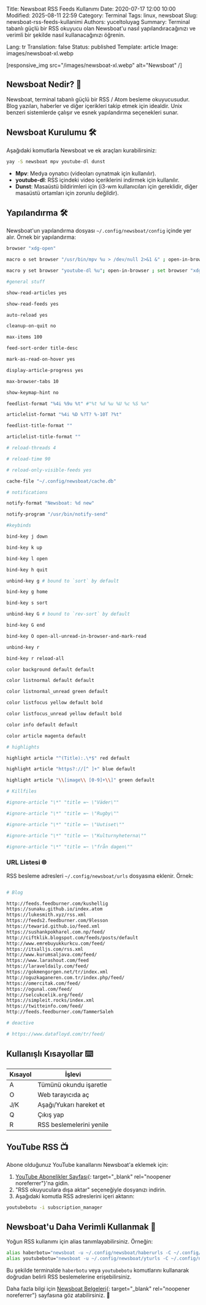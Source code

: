 Title: Newsboat RSS Feeds Kullanımı
Date: 2020-07-17 12:00 10:00
Modified: 2025-08-11 22:59
Category: Terminal
Tags: linux, newsboat
Slug: newsboat-rss-feeds-kullanimi
Authors: yuceltoluyag
Summary: Terminal tabanlı güçlü bir RSS okuyucu olan Newsboat'u nasıl yapılandıracağınızı ve verimli bir şekilde nasıl kullanacağınızı öğrenin.

Lang: tr
Translation: false
Status: published
Template: article
Image: images/newsboat-xl.webp

[responsive_img src="/images/newsboat-xl.webp" alt="Newsboat" /]

## Newsboat Nedir? 📰

Newsboat, terminal tabanlı güçlü bir RSS / Atom besleme okuyucusudur. Blog yazıları, haberler ve diğer içerikleri takip etmek için idealdir. Unix benzeri sistemlerde çalışır ve esnek yapılandırma seçenekleri sunar.

## Newsboat Kurulumu 🛠️

Aşağıdaki komutlarla Newsboat ve ek araçları kurabilirsiniz:

```bash
yay -S newsboat mpv youtube-dl dunst
```

- **Mpv**: Medya oynatıcı (videoları oynatmak için kullanılır).
- **youtube-dl**: RSS içindeki video içeriklerini indirmek için kullanılır.
- **Dunst**: Masaüstü bildirimleri için (i3-wm kullanıcıları için gereklidir, diğer masaüstü ortamları için zorunlu değildir).

## Yapılandırma 🛠️

Newsboat'un yapılandırma dosyası `~/.config/newsboat/config` içinde yer alır. Örnek bir yapılandırma:

```bash
browser "xdg-open"

macro o set browser "/usr/bin/mpv %u > /dev/null 2>&1 &" ; open-in-browser ; set browser "xdg-open"

macro y set browser "youtube-dl %u"; open-in-browser ; set browser "xdg-open"

#general stuff

show-read-articles yes

show-read-feeds yes

auto-reload yes

cleanup-on-quit no

max-items 100

feed-sort-order title-desc

mark-as-read-on-hover yes

display-article-progress yes

max-browser-tabs 10

show-keymap-hint no

feedlist-format "%4i %9u %t" #"%t %d %u %U %c %S %n"

articlelist-format "%4i %D %?T? %-10T ?%t"

feedlist-title-format ""

articlelist-title-format ""

# reload-threads 4

# reload-time 90

# reload-only-visible-feeds yes

cache-file "~/.config/newsboat/cache.db"

# notifications

notify-format "Newsboat: %d new"

notify-program "/usr/bin/notify-send"

#keybinds

bind-key j down

bind-key k up

bind-key l open

bind-key h quit

unbind-key g # bound to `sort` by default

bind-key g home

bind-key s sort

unbind-key G # bound to `rev-sort` by default

bind-key G end

bind-key O open-all-unread-in-browser-and-mark-read

unbind-key r

bind-key r reload-all

color background default default

color listnormal default default

color listnormal_unread green default

color listfocus yellow default bold

color listfocus_unread yellow default bold

color info default default

color article magenta default

# highlights

highlight article "^(Title):.\*$" red default

highlight article "https?://[^ ]+" blue default

highlight article "\\[image\\ [0-9]+\\]" green default

# Killfiles

#ignore-article "\*" "title =~ \"Väder\""

#ignore-article "\*" "title =~ \"Rugby\""

#ignore-article "\*" "title =~ \"Uutiset\""

#ignore-article "\*" "title =~ \"Kulturnyheterna\""

#ignore-article "\*" "title =~ \"från dagen\""
```

### URL Listesi 🌐

RSS besleme adresleri `~/.config/newsboat/urls` dosyasına eklenir. Örnek:

```bash

# Blog

http://feeds.feedburner.com/kushellig
https://sunaku.github.io/index.atom
https://lukesmith.xyz/rss.xml
https://feeds2.feedburner.com/9lesson
https://tewarid.github.io/feed.xml
https://sushankpokharel.com.np/feed/
http://ciftklik.blogspot.com/feeds/posts/default
http://www.emrebuyukkurkcu.com/feed/
https://itsalljs.com/rss.xml
http://www.kurumsaljava.com/feed/
https://www.larashout.com/feed
https://laraveldaily.com/feed/
https://gokmengorgen.net/tr/index.xml
http://oguzkaganeren.com.tr/index.php/feed/
https://omercitak.com/feed/
https://ogunal.com/feed/
http://selcukcelik.org/feed/
https://simpleit.rocks/index.xml
https://twitteinfo.com/feed/
http://feeds.feedburner.com/TammerSaleh

# deactive

# https://www.datafloyd.com/tr/feed/


```

## Kullanışlı Kısayollar ⌨️

| Kısayol | İşlevi                   |
| ------- | ------------------------ |
| A       | Tümünü okundu işaretle   |
| O       | Web tarayıcıda aç        |
| J/K     | Aşağı/Yukarı hareket et  |
| Q       | Çıkış yap                |
| R       | RSS beslemelerini yenile |

## YouTube RSS 📺

Abone olduğunuz YouTube kanallarını Newsboat'a eklemek için:

1. [YouTube Abonelikler Sayfası](https://www.youtube.com/subscription_manager){: target="\_blank" rel="noopener noreferrer"}'na gidin.
2. "RSS okuyuculara dışa aktar" seçeneğiyle dosyanızı indirin.
3. Aşağıdaki komutla RSS adreslerini içeri aktarın:

```bash
youtubebotu -i subscription_manager
```

## Newsboat'u Daha Verimli Kullanmak 🎯

Yoğun RSS kullanımı için alias tanımlayabilirsiniz. Örneğin:

```bash
alias haberbotu="newsboat -u ~/.config/newsboat/haberurls -C ~/.config/newsboat/config"
alias youtubebotu="newsboat -u ~/.config/newsboat/yturls -C ~/.config/newsboat/ytconfig"
```

Bu şekilde terminalde `haberbotu` veya `youtubebotu` komutlarını kullanarak doğrudan belirli RSS beslemelerine erişebilirsiniz.

Daha fazla bilgi için [Newsboat Belgeleri](https://newsboat.org/releases/2.19/docs/newsboat.html){: target="\_blank" rel="noopener noreferrer"} sayfasına göz atabilirsiniz. 📖
